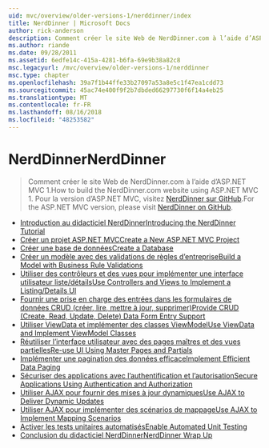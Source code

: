```yaml
---
uid: mvc/overview/older-versions-1/nerddinner/index
title: NerdDinner | Microsoft Docs
author: rick-anderson
description: Comment créer le site Web de NerdDinner.com à l’aide d’ASP.NET MVC 1. Pour la version d’ASP.NET MVC 3, visitez nerddinner sur GitHub.
ms.author: riande
ms.date: 09/28/2011
ms.assetid: 6edfe14c-415a-4281-b6fa-69e9b38a82c8
msc.legacyurl: /mvc/overview/older-versions-1/nerddinner
msc.type: chapter
ms.openlocfilehash: 39a7f1b44ffe33b27097a53a8e5c1f47ea1cdd73
ms.sourcegitcommit: 45ac74e400f9f2b7dbded66297730f6f14a4eb25
ms.translationtype: MT
ms.contentlocale: fr-FR
ms.lasthandoff: 08/16/2018
ms.locfileid: "48253582"
---
```

<a name="nerddinner"></a><span data-ttu-id="d526c-104">NerdDinner</span><span class="sxs-lookup"><span data-stu-id="d526c-104">NerdDinner</span></span>
====================
> <span data-ttu-id="d526c-105">Comment créer le site Web de NerdDinner.com à l’aide d’ASP.NET MVC 1.</span><span class="sxs-lookup"><span data-stu-id="d526c-105">How to build the NerdDinner.com website using ASP.NET MVC 1.</span></span> <span data-ttu-id="d526c-106">Pour la version d’ASP.NET MVC, visitez [NerdDinner sur GitHub](https://github.com/AspNetMVPSamples/NerdDinner).</span><span class="sxs-lookup"><span data-stu-id="d526c-106">For the ASP.NET MVC version, please visit [NerdDinner on GitHub](https://github.com/AspNetMVPSamples/NerdDinner).</span></span>


- [<span data-ttu-id="d526c-107">Introduction au didacticiel NerdDinner</span><span class="sxs-lookup"><span data-stu-id="d526c-107">Introducing the NerdDinner Tutorial</span></span>](introducing-the-nerddinner-tutorial.md)
- [<span data-ttu-id="d526c-108">Créer un projet ASP.NET MVC</span><span class="sxs-lookup"><span data-stu-id="d526c-108">Create a New ASP.NET MVC Project</span></span>](create-a-new-aspnet-mvc-project.md)
- [<span data-ttu-id="d526c-109">Créer une base de données</span><span class="sxs-lookup"><span data-stu-id="d526c-109">Create a Database</span></span>](create-a-database.md)
- [<span data-ttu-id="d526c-110">Créer un modèle avec des validations de règles d’entreprise</span><span class="sxs-lookup"><span data-stu-id="d526c-110">Build a Model with Business Rule Validations</span></span>](build-a-model-with-business-rule-validations.md)
- [<span data-ttu-id="d526c-111">Utiliser des contrôleurs et des vues pour implémenter une interface utilisateur liste/détails</span><span class="sxs-lookup"><span data-stu-id="d526c-111">Use Controllers and Views to Implement a Listing/Details UI</span></span>](use-controllers-and-views-to-implement-a-listingdetails-ui.md)
- [<span data-ttu-id="d526c-112">Fournir une prise en charge des entrées dans les formulaires de données CRUD (créer, lire, mettre à jour, supprimer)</span><span class="sxs-lookup"><span data-stu-id="d526c-112">Provide CRUD (Create, Read, Update, Delete) Data Form Entry Support</span></span>](provide-crud-create-read-update-delete-data-form-entry-support.md)
- [<span data-ttu-id="d526c-113">Utiliser ViewData et implémenter des classes ViewModel</span><span class="sxs-lookup"><span data-stu-id="d526c-113">Use ViewData and Implement ViewModel Classes</span></span>](use-viewdata-and-implement-viewmodel-classes.md)
- [<span data-ttu-id="d526c-114">Réutiliser l’interface utilisateur avec des pages maîtres et des vues partielles</span><span class="sxs-lookup"><span data-stu-id="d526c-114">Re-use UI Using Master Pages and Partials</span></span>](re-use-ui-using-master-pages-and-partials.md)
- [<span data-ttu-id="d526c-115">Implémenter une pagination des données efficace</span><span class="sxs-lookup"><span data-stu-id="d526c-115">Implement Efficient Data Paging</span></span>](implement-efficient-data-paging.md)
- [<span data-ttu-id="d526c-116">Sécuriser des applications avec l’authentification et l’autorisation</span><span class="sxs-lookup"><span data-stu-id="d526c-116">Secure Applications Using Authentication and Authorization</span></span>](secure-applications-using-authentication-and-authorization.md)
- [<span data-ttu-id="d526c-117">Utiliser AJAX pour fournir des mises à jour dynamiques</span><span class="sxs-lookup"><span data-stu-id="d526c-117">Use AJAX to Deliver Dynamic Updates</span></span>](use-ajax-to-deliver-dynamic-updates.md)
- [<span data-ttu-id="d526c-118">Utiliser AJAX pour implémenter des scénarios de mappage</span><span class="sxs-lookup"><span data-stu-id="d526c-118">Use AJAX to Implement Mapping Scenarios</span></span>](use-ajax-to-implement-mapping-scenarios.md)
- [<span data-ttu-id="d526c-119">Activer les tests unitaires automatisés</span><span class="sxs-lookup"><span data-stu-id="d526c-119">Enable Automated Unit Testing</span></span>](enable-automated-unit-testing.md)
- [<span data-ttu-id="d526c-120">Conclusion du didacticiel NerdDinner</span><span class="sxs-lookup"><span data-stu-id="d526c-120">NerdDinner Wrap Up</span></span>](nerddinner-wrap-up.md)
